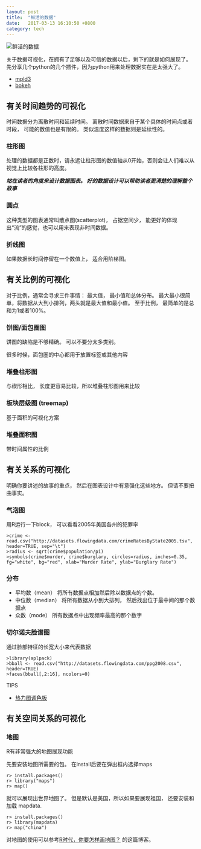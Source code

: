 ```yaml
---
layout: post
title:  "鲜活的数据"
date:   2017-03-13 16:10:50 +0800
category: tech
---
```


![鲜活的数据](http://www.ituring.com.cn/bookcover/819.776.big.jpg)

关于数据可视化，在拥有了足够以及可信的数据以后，剩下的就是如何展现了。 先分享几个python的几个插件，因为python用来处理数据实在是太强大了。 

- [mpld3](http://mpld3.github.io/index.html)
- [bokeh](http://bokeh.pydata.org/en/latest/)

## 有关时间趋势的可视化

时间数据分为离散时间和延续时间。 离散时间数据来自于某个具体的时间点或者时段， 可能的数值也是有限的。 类似温度这样的数据则是延续性的。 

### 柱形图

处理的数据都是正数时，请永远让柱形图的数值轴从0开始，否则会让人们难以从视觉上比较各柱形的高度。 

***站在读者的角度来设计数据图表。 好的数据设计可以帮助读者更清楚的理解整个故事***

### 圆点

这种类型的图表通常叫散点图(scatterplot)， 占据空间少， 能更好的体现出“流”的感觉，也可以用来表现非时间数据。 


### 折线图

如果数据长时间停留在一个数值上， 适合用阶梯图。 


##  有关比例的可视化

对于比例，通常会寻求三件事情： 最大值， 最小值和总体分布。 最大最小很简单，将数据从大到小排列，两头就是最大值和最小值。 至于比例， 最简单的是总和为1或者100%。 

### 饼图/面包圈图

饼图的缺陷是不够精确。 可以不要分太多类别。 

很多时候，面包圈的中心都用于放置标签或其他内容

### 堆叠柱形图

与禊形相比， 长度更容易比较，所以堆叠柱形图用来比较

### 板块层级图 (treemap)

基于面积的可视化方案

### 堆叠面积图

带时间属性的比例

## 有关关系的可视化

明确你要讲述的故事的重点， 然后在图表设计中有意强化这些地方。 但请不要扭曲事实。

### 气泡图

用R运行一下block， 可以看看2005年美国各州的犯罪率
```
>crime <- read.csv("http://datasets.flowingdata.com/crimeRatesByState2005.tsv", header=TRUE, sep="\t")
>radius <- sqrt(crime$population/pi)
>symbols(crime$murder, crime$burglary, circles=radius, inches=0.35, fg="white", bg="red", xlab="Murder Rate", ylab="Burglary Rate")
```



### 分布

- 平均数（mean）  	将所有数据点相加然后除以数据点的个数。 
- 中位数（median）	将所有数据从小到大排列， 然后找出位于最中间的那个数据点	
- 众数（mode）		所有数据点中出现频率最高的那个数字


### 切尔诺夫脸谱图

通过脸部特征的长宽大小来代表数据

```
>library(aplpack)
>bball <- read.csv("http://datasets.flowingdata.com/ppg2008.csv", header=TRUE)
>faces(bball[,2:16], ncolors=0)
```


TIPS

- [热力图调色板](http://colorbrewer2.org/) 

## 有关空间关系的可视化

### 地图

R有非常强大的地图展现功能

先要安装地图所需要的包。 在install后要在弹出框内选择maps
```
r> install.packages()
r> library("maps")
r> map()
```

就可以展现出世界地图了。 但是默认是美国，所以如果要展现祖国， 还要安装和加载 mapdata.

```
r> install.packages()
r> library(mapdata)
r> map("china")
```

对地图的使用可以参考[R时代，你要怎样画地图？](https://cos.name/2013/01/drawing-map-in-r-era/) 的这篇博客。 








